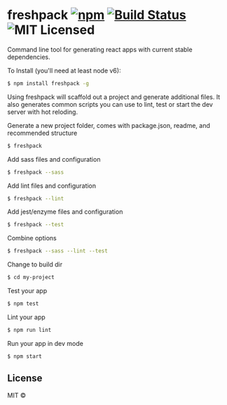 # freshpack [![npm](https://img.shields.io/npm/v/freshpack.svg?maxAge=2592000)](https://www.npmjs.com/package/freshpack) [![Build Status](https://travis-ci.org/freshpack/freshpack.svg?branch=master)](https://travis-ci.org/freshpack/freshpack) ![MIT Licensed](https://img.shields.io/npm/l/freshpack.svg)

Command line tool for generating react apps with current stable dependencies.

To Install (you'll need at least node v6):

```bash
$ npm install freshpack -g
```

Using freshpack will scaffold out a project and generate additional files.
It also generates common scripts you can use to lint, test or start the dev server with hot reloding.

Generate a new project folder,
comes with package.json, readme, and recommended structure
```bash
$ freshpack
```

Add sass files and configuration
```bash
$ freshpack --sass
```

Add lint files and configuration
```bash
$ freshpack --lint
```

Add jest/enzyme files and configuration
```bash
$ freshpack --test
```

Combine options
```bash
$ freshpack --sass --lint --test
```

Change to build dir
```bash
$ cd my-project
```

Test your app
```bash
$ npm test
```

Lint your app
```bash
$ npm run lint
```

Run your app in dev mode
```bash
$ npm start

```

## License
MIT &copy;
